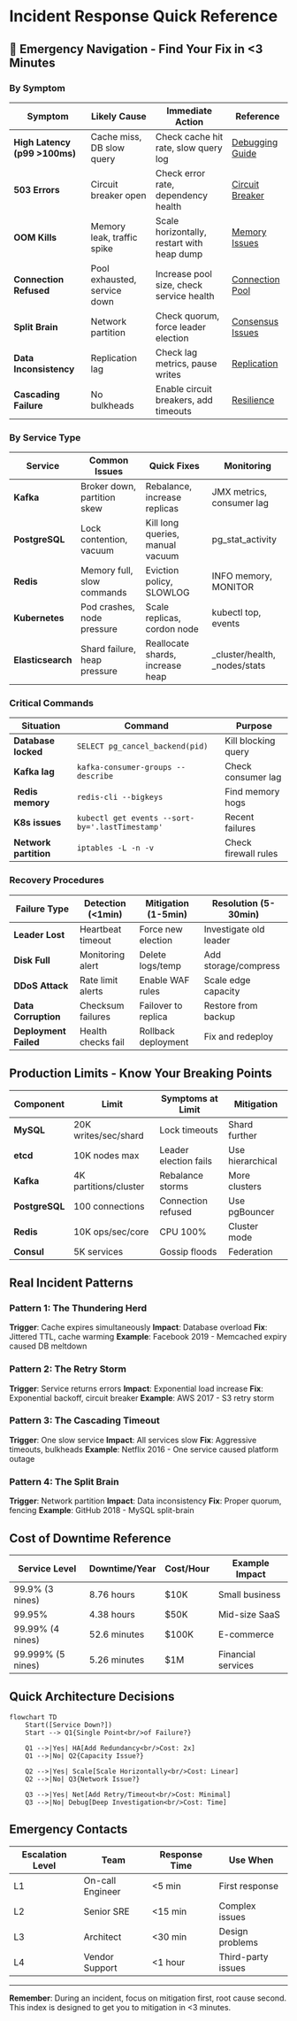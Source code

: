 # Incident Response Quick Reference

## 🚨 Emergency Navigation - Find Your Fix in <3 Minutes

### By Symptom

| Symptom | Likely Cause | Immediate Action | Reference |
|---------|-------------|------------------|-----------|
| **High Latency (p99 >100ms)** | Cache miss, DB slow query | Check cache hit rate, slow query log | [Debugging Guide](#latency) |
| **503 Errors** | Circuit breaker open | Check error rate, dependency health | [Circuit Breaker](#circuit-breaker) |
| **OOM Kills** | Memory leak, traffic spike | Scale horizontally, restart with heap dump | [Memory Issues](#memory) |
| **Connection Refused** | Pool exhausted, service down | Increase pool size, check service health | [Connection Pool](#connections) |
| **Split Brain** | Network partition | Check quorum, force leader election | [Consensus Issues](#consensus) |
| **Data Inconsistency** | Replication lag | Check lag metrics, pause writes | [Replication](#replication) |
| **Cascading Failure** | No bulkheads | Enable circuit breakers, add timeouts | [Resilience](#resilience) |

### By Service Type

| Service | Common Issues | Quick Fixes | Monitoring |
|---------|--------------|-------------|------------|
| **Kafka** | Broker down, partition skew | Rebalance, increase replicas | JMX metrics, consumer lag |
| **PostgreSQL** | Lock contention, vacuum | Kill long queries, manual vacuum | pg_stat_activity |
| **Redis** | Memory full, slow commands | Eviction policy, SLOWLOG | INFO memory, MONITOR |
| **Kubernetes** | Pod crashes, node pressure | Scale replicas, cordon node | kubectl top, events |
| **Elasticsearch** | Shard failure, heap pressure | Reallocate shards, increase heap | _cluster/health, _nodes/stats |

### Critical Commands

| Situation | Command | Purpose |
|-----------|---------|---------|
| **Database locked** | `SELECT pg_cancel_backend(pid)` | Kill blocking query |
| **Kafka lag** | `kafka-consumer-groups --describe` | Check consumer lag |
| **Redis memory** | `redis-cli --bigkeys` | Find memory hogs |
| **K8s issues** | `kubectl get events --sort-by='.lastTimestamp'` | Recent failures |
| **Network partition** | `iptables -L -n -v` | Check firewall rules |

### Recovery Procedures

| Failure Type | Detection (<1min) | Mitigation (1-5min) | Resolution (5-30min) |
|--------------|------------------|---------------------|----------------------|
| **Leader Lost** | Heartbeat timeout | Force new election | Investigate old leader |
| **Disk Full** | Monitoring alert | Delete logs/temp | Add storage/compress |
| **DDoS Attack** | Rate limit alerts | Enable WAF rules | Scale edge capacity |
| **Data Corruption** | Checksum failures | Failover to replica | Restore from backup |
| **Deployment Failed** | Health checks fail | Rollback deployment | Fix and redeploy |

## Production Limits - Know Your Breaking Points

| Component | Limit | Symptoms at Limit | Mitigation |
|-----------|-------|-------------------|------------|
| **MySQL** | 20K writes/sec/shard | Lock timeouts | Shard further |
| **etcd** | 10K nodes max | Leader election fails | Use hierarchical |
| **Kafka** | 4K partitions/cluster | Rebalance storms | More clusters |
| **PostgreSQL** | 100 connections | Connection refused | Use pgBouncer |
| **Redis** | 10K ops/sec/core | CPU 100% | Cluster mode |
| **Consul** | 5K services | Gossip floods | Federation |

## Real Incident Patterns

### Pattern 1: The Thundering Herd
**Trigger**: Cache expires simultaneously
**Impact**: Database overload
**Fix**: Jittered TTL, cache warming
**Example**: Facebook 2019 - Memcached expiry caused DB meltdown

### Pattern 2: The Retry Storm
**Trigger**: Service returns errors
**Impact**: Exponential load increase
**Fix**: Exponential backoff, circuit breaker
**Example**: AWS 2017 - S3 retry storm

### Pattern 3: The Cascading Timeout
**Trigger**: One slow service
**Impact**: All services slow
**Fix**: Aggressive timeouts, bulkheads
**Example**: Netflix 2016 - One service caused platform outage

### Pattern 4: The Split Brain
**Trigger**: Network partition
**Impact**: Data inconsistency
**Fix**: Proper quorum, fencing
**Example**: GitHub 2018 - MySQL split-brain

## Cost of Downtime Reference

| Service Level | Downtime/Year | Cost/Hour | Example Impact |
|---------------|---------------|-----------|----------------|
| 99.9% (3 nines) | 8.76 hours | $10K | Small business |
| 99.95% | 4.38 hours | $50K | Mid-size SaaS |
| 99.99% (4 nines) | 52.6 minutes | $100K | E-commerce |
| 99.999% (5 nines) | 5.26 minutes | $1M | Financial services |

## Quick Architecture Decisions

```mermaid
flowchart TD
    Start([Service Down?])
    Start --> Q1{Single Point<br/>of Failure?}

    Q1 -->|Yes| HA[Add Redundancy<br/>Cost: 2x]
    Q1 -->|No| Q2{Capacity Issue?}

    Q2 -->|Yes| Scale[Scale Horizontally<br/>Cost: Linear]
    Q2 -->|No| Q3{Network Issue?}

    Q3 -->|Yes| Net[Add Retry/Timeout<br/>Cost: Minimal]
    Q3 -->|No| Debug[Deep Investigation<br/>Cost: Time]
```

## Emergency Contacts

| Escalation Level | Team | Response Time | Use When |
|------------------|------|---------------|----------|
| L1 | On-call Engineer | <5 min | First response |
| L2 | Senior SRE | <15 min | Complex issues |
| L3 | Architect | <30 min | Design problems |
| L4 | Vendor Support | <1 hour | Third-party issues |

---

**Remember**: During an incident, focus on mitigation first, root cause second. This index is designed to get you to mitigation in <3 minutes.